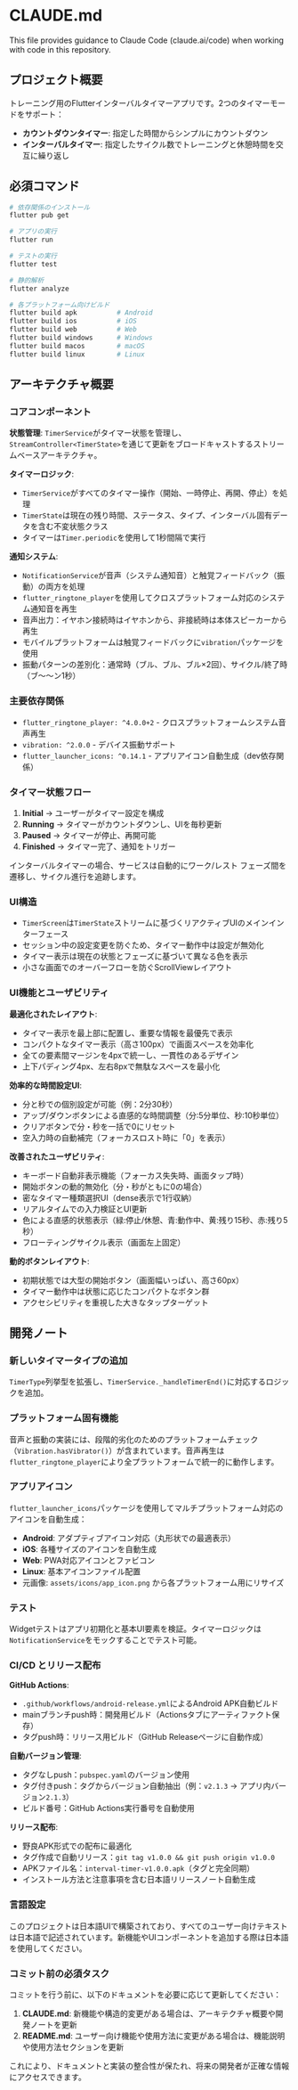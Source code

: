 # CLAUDE.md

This file provides guidance to Claude Code (claude.ai/code) when working with code in this repository.

## プロジェクト概要

トレーニング用のFlutterインターバルタイマーアプリです。2つのタイマーモードをサポート：
- **カウントダウンタイマー**: 指定した時間からシンプルにカウントダウン
- **インターバルタイマー**: 指定したサイクル数でトレーニングと休憩時間を交互に繰り返し

## 必須コマンド

```bash
# 依存関係のインストール
flutter pub get

# アプリの実行
flutter run

# テストの実行
flutter test

# 静的解析
flutter analyze

# 各プラットフォーム向けビルド
flutter build apk          # Android
flutter build ios          # iOS
flutter build web          # Web
flutter build windows      # Windows
flutter build macos        # macOS
flutter build linux        # Linux
```

## アーキテクチャ概要

### コアコンポーネント

**状態管理**: `TimerService`がタイマー状態を管理し、`StreamController<TimerState>`を通じて更新をブロードキャストするストリームベースアーキテクチャ。

**タイマーロジック**: 
- `TimerService`がすべてのタイマー操作（開始、一時停止、再開、停止）を処理
- `TimerState`は現在の残り時間、ステータス、タイプ、インターバル固有データを含む不変状態クラス
- タイマーは`Timer.periodic`を使用して1秒間隔で実行

**通知システム**:
- `NotificationService`が音声（システム通知音）と触覚フィードバック（振動）の両方を処理
- `flutter_ringtone_player`を使用してクロスプラットフォーム対応のシステム通知音を再生
- 音声出力：イヤホン接続時はイヤホンから、非接続時は本体スピーカーから再生
- モバイルプラットフォームは触覚フィードバックに`vibration`パッケージを使用
- 振動パターンの差別化：通常時（ブル、ブル、ブル×2回）、サイクル/終了時（ブ〜〜ン1秒）

### 主要依存関係

- `flutter_ringtone_player: ^4.0.0+2` - クロスプラットフォームシステム音声再生
- `vibration: ^2.0.0` - デバイス振動サポート
- `flutter_launcher_icons: ^0.14.1` - アプリアイコン自動生成（dev依存関係）

### タイマー状態フロー

1. **Initial** → ユーザーがタイマー設定を構成
2. **Running** → タイマーがカウントダウンし、UIを毎秒更新
3. **Paused** → タイマーが停止、再開可能
4. **Finished** → タイマー完了、通知をトリガー

インターバルタイマーの場合、サービスは自動的にワーク/レスト フェーズ間を遷移し、サイクル進行を追跡します。

### UI構造

- `TimerScreen`は`TimerState`ストリームに基づくリアクティブUIのメインインターフェース
- セッション中の設定変更を防ぐため、タイマー動作中は設定が無効化
- タイマー表示は現在の状態とフェーズに基づいて異なる色を表示
- 小さな画面でのオーバーフローを防ぐScrollViewレイアウト

### UI機能とユーザビリティ

**最適化されたレイアウト**:
- タイマー表示を最上部に配置し、重要な情報を最優先で表示
- コンパクトなタイマー表示（高さ100px）で画面スペースを効率化
- 全ての要素間マージンを4pxで統一し、一貫性のあるデザイン
- 上下パディング4px、左右8pxで無駄なスペースを最小化

**効率的な時間設定UI**:
- 分と秒での個別設定が可能（例：2分30秒）
- アップ/ダウンボタンによる直感的な時間調整（分:5分単位、秒:10秒単位）
- クリアボタンで分・秒を一括で0にリセット
- 空入力時の自動補完（フォーカスロスト時に「0」を表示）

**改善されたユーザビリティ**:
- キーボード自動非表示機能（フォーカス失失時、画面タップ時）
- 開始ボタンの動的無効化（分・秒がともに0の場合）
- 密なタイマー種類選択UI（dense表示で1行収納）
- リアルタイムでの入力検証とUI更新
- 色による直感的状態表示（緑:停止/休憩、青:動作中、黄:残り15秒、赤:残り5秒）
- フローティングサイクル表示（画面左上固定）

**動的ボタンレイアウト**:
- 初期状態では大型の開始ボタン（画面幅いっぱい、高さ60px）
- タイマー動作中は状態に応じたコンパクトなボタン群
- アクセシビリティを重視した大きなタップターゲット

## 開発ノート

### 新しいタイマータイプの追加
`TimerType`列挙型を拡張し、`TimerService._handleTimerEnd()`に対応するロジックを追加。

### プラットフォーム固有機能
音声と振動の実装には、段階的劣化のためのプラットフォームチェック（`Vibration.hasVibrator()`）が含まれています。音声再生は`flutter_ringtone_player`により全プラットフォームで統一的に動作します。

### アプリアイコン
`flutter_launcher_icons`パッケージを使用してマルチプラットフォーム対応のアイコンを自動生成：
- **Android**: アダプティブアイコン対応（丸形状での最適表示）
- **iOS**: 各種サイズのアイコンを自動生成
- **Web**: PWA対応アイコンとファビコン
- **Linux**: 基本アイコンファイル配置
- 元画像: `assets/icons/app_icon.png` から各プラットフォーム用にリサイズ

### テスト
Widgetテストはアプリ初期化と基本UI要素を検証。タイマーロジックは`NotificationService`をモックすることでテスト可能。

### CI/CD とリリース配布

**GitHub Actions**:
- `.github/workflows/android-release.yml`によるAndroid APK自動ビルド
- mainブランチpush時：開発用ビルド（Actionsタブにアーティファクト保存）
- タグpush時：リリース用ビルド（GitHub Releaseページに自動作成）

**自動バージョン管理**:
- タグなしpush：`pubspec.yaml`のバージョン使用
- タグ付きpush：タグからバージョン自動抽出（例：`v2.1.3` → アプリ内バージョン`2.1.3`）
- ビルド番号：GitHub Actions実行番号を自動使用

**リリース配布**:
- 野良APK形式での配布に最適化
- タグ作成で自動リリース：`git tag v1.0.0 && git push origin v1.0.0`
- APKファイル名：`interval-timer-v1.0.0.apk`（タグと完全同期）
- インストール方法と注意事項を含む日本語リリースノート自動生成

### 言語設定
このプロジェクトは日本語UIで構築されており、すべてのユーザー向けテキストは日本語で記述されています。新機能やUIコンポーネントを追加する際は日本語を使用してください。

### コミット前の必須タスク
コミットを行う前に、以下のドキュメントを必要に応じて更新してください：

1. **CLAUDE.md**: 新機能や構造的変更がある場合は、アーキテクチャ概要や開発ノートを更新
2. **README.md**: ユーザー向け機能や使用方法に変更がある場合は、機能説明や使用方法セクションを更新

これにより、ドキュメントと実装の整合性が保たれ、将来の開発者が正確な情報にアクセスできます。